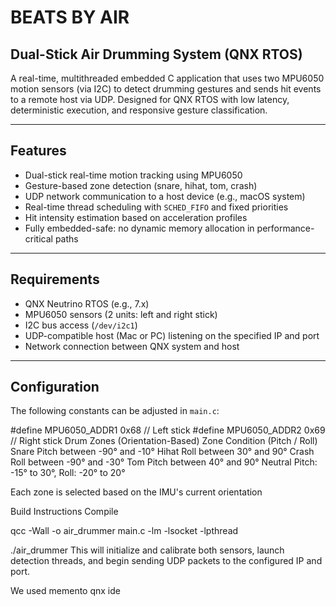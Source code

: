 # BEATS BY AIR

## Dual-Stick Air Drumming System (QNX RTOS)

A real-time, multithreaded embedded C application that uses two MPU6050 motion sensors (via I2C) to detect drumming gestures and sends hit events to a remote host via UDP. Designed for QNX RTOS with low latency, deterministic execution, and responsive gesture classification.

---

## Features

- Dual-stick real-time motion tracking using MPU6050
- Gesture-based zone detection (snare, hihat, tom, crash)
- UDP network communication to a host device (e.g., macOS system)
- Real-time thread scheduling with `SCHED_FIFO` and fixed priorities
- Hit intensity estimation based on acceleration profiles
- Fully embedded-safe: no dynamic memory allocation in performance-critical paths

---

## Requirements

- QNX Neutrino RTOS (e.g., 7.x)
- MPU6050 sensors (2 units: left and right stick)
- I2C bus access (`/dev/i2c1`)
- UDP-compatible host (Mac or PC) listening on the specified IP and port
- Network connection between QNX system and host

---

## Configuration

The following constants can be adjusted in `main.c`:

#define MPU6050_ADDR1 0x68  // Left stick
#define MPU6050_ADDR2 0x69  // Right stick
Drum Zones (Orientation-Based)
Zone	Condition (Pitch / Roll)
Snare	Pitch between -90° and -10°
Hihat	Roll between 30° and 90°
Crash	Roll between -90° and -30°
Tom	Pitch between 40° and 90°
Neutral	Pitch: -15° to 30°, Roll: -20° to 20°

Each zone is selected based on the IMU's current orientation

Build Instructions
Compile

qcc -Wall -o air_drummer main.c -lm -lsocket -lpthread

./air_drummer
This will initialize and calibrate both sensors, launch detection threads, and begin sending UDP packets to the configured IP and port.

We used memento qnx ide


